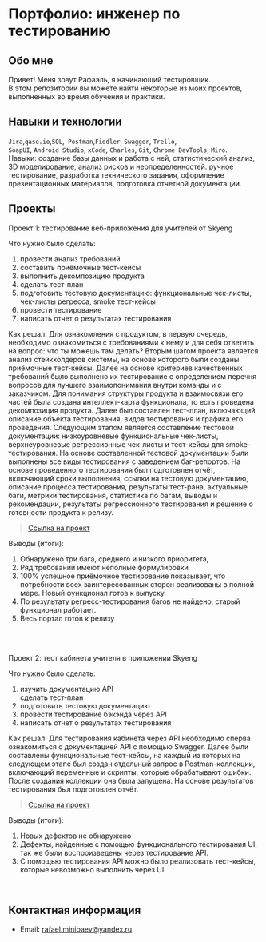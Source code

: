 # Портфолио: инженер по тестированию

## Обо мне 

Привет! Меня зовут Рафаэль, я начинающий тестировщик. <br>
В этом репозитории вы можете найти некоторые из моих проектов, выполненных во время обучения и практики.
<br>

## Навыки и технологии
``Jira``,``qase.io``,``SQL``,`` Postman``,``Fiddler``, ``Swagger``, ``Trello``, <br>
``SoapUI``, ``Android Studio``, ``xCode``, ``Charles``, ``Git``, ``Chrome DevTools``, ``Miro``.<br>
Навыки: создание базы данных и работа с ней, статистический анализ, 3D моделирование, анализ рисков и неопределенностей. ручное тестирование, разработка технического задания, оформление презентационных материалов, подготовка отчетной документации.




## Проекты

<p> Проект 1: тестирование веб-приложения для учителей от Skyeng</p>

<p>Что нужно было сделать:<p>
  
<ol>
  <li>провести анализ требований </li>
  <li>составить приёмочные тест-кейсы </li>
  <li>выполнить декомпозицию продукта </li>
  <li>сделать тест-план </li>
  <li>подготовить тестовую документацию: функциональные чек-листы, чек-листы регресса, smoke тест-кейсы</li>
  <li>провести тестирование</li>
  <li>написать отчет о результатах тестирования</li>
</ol>

<p>Как решал: Для ознакомления с продуктом, в первую очередь, необходимо ознакомиться с требованиями к нему и для себя ответить на вопрос: что ты можешь там делать? Вторым шагом проекта является анализ стейкхолдеров системы, на основе которого были созданы приёмочные тест-кейсы. Далее на основе критериев качественных требований было выполнено их тестирование с определением перечня вопросов для лучшего взаимопонимания внутри команды и с заказчиком. Для понимания структуры продукта и взаимосвязи его частей была создана интеллект-карта функционала, то есть проведена декомпозиция продукта. Далее был составлен тест-план, включающий описание объекта тестирования, видов тестирования и графика его проведения. Следующим этапом является составление тестовой документации: низкоуровневые функциональные чек-листы, верхнеуровневые регрессионные чек-листы и тест-кейсы для smoke-тестирования. На основе составленной тестовой документации были выполнены все виды тестирования с заведением баг-репортов. На основе проведенного тестирования был подготовлен отчёт, включающий сроки выполнения, ссылки на тестовую документацию, описание процесса тестирования, результаты тест-рана, актуальные баги, метрики тестирования, статистика по багам, выводы и рекомендации, результаты регрессионного тестирования и решение о готовности продукта к релизу. <p>

>  <a href="https://cloudy-sphynx-042.notion.site/1-2-5f266897530b497596b14abce2cd7c45">Ссылка на проект</a>
   


<p>Выводы (итоги):<p>
<ol>
  <li>Обнаружено три бага, среднего и низкого приоритета,</li>
  <li>Ряд требований имеют неполные формулировки</li>
  <li>100% успешное приёмочное тестирование показывает, что потребности всех заинтересованных сторон реализованы в полной мере. Новый функционал готов к выпуску.</li>
  <li>По результату регресс-тестирования багов не найдено, старый функционал работает.</li>
  <li> Весь портал готов к релизу</li>
</ol>
<br> 

<br> 

<p> Проект 2: тест кабинета учителя в приложении Skyeng</p>
<p>Что нужно было сделать:<p>
<ol>
  <li>изучить документацию API</li
  <li>сделать тест-план </li>
  <li>подготовить тестовую документацию</li>
  <li>провести тестирование бэкэнда через API</li>
  <li>написать отчет о результатах тестирования</li>
</ol>

<p>Как решал: Для тестирования кабинета через API необходимо сперва ознакомиться с документацией API с помощью Swagger. Далее были составлены функциональные тест-кейсы, на каждый из которых на следующем этапе был создан отдельный запрос в Postman-коллекции, включающий переменные и скрипты, которые обрабатывают ошибки. После создания коллекции она была запущена. На основе результатов тестирования был подготовлен отчёт.  </p>

>  <a href="https://cloudy-sphynx-042.notion.site/1-2-5f266897530b497596b14abce2cd7c45">Ссылка на проект</a>
> 
<p>Выводы (итоги):<p>
<ol>
  <li>Новых дефектов не обнаружено</li>
  <li>Дефекты, найденные с помощью функционального тестирования UI, так же были воспроизведены через тестирование API.</li>
  <li>С помощью тестирования API можно было реализовать тест-кейсы, которые невозможно выполнить через UI</li>
</ol>
<br> 


## Контактная информация
- Email: rafael.minibaev@yandex.ru

